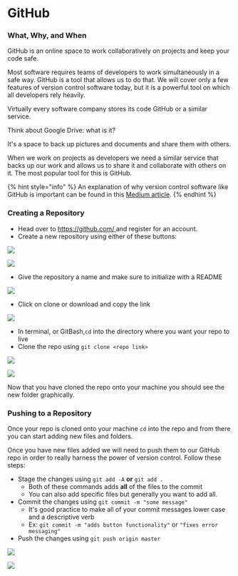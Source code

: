 # GitHub

### **What, Why, and When**

GitHub is an online space to work collaboratively on projects and keep your code safe.

Most software requires teams of developers to work simultaneously in a safe way. GitHub is a tool that allows us to do that. We will cover only a few features of version control software today, but it is a powerful tool on which all developers rely heavily.

Virtually every software company stores its code GitHub or a similar service.

Think about Google Drive: what is it?

It's a space to back up pictures and documents and share them with others.

When we work on projects as developers we need a similar service that backs up our work and allows us to share it and collaborate with others on it. The most popular tool for this is GitHub.

{% hint style="info" %}
 An explanation of why version control software like GitHub is important can be found in this [Medium article](https://medium.com/@lanceharvieruntime/version-control-why-do-we-need-it-1681f4888cec).
{% endhint %}

### Creating a Repository

* Head over to [https://github.com/ ](https://github.com/)and register for an account.
* Create a new repository using either of these buttons:

![](../../../.gitbook/assets/image%20%2838%29.png)

![](../../../.gitbook/assets/image%20%2864%29.png)

* Give the repository a name and make sure to initialize with a README

![](../../../.gitbook/assets/image%20%283%29.png)

* Click on clone or download and copy the link

![](../../../.gitbook/assets/image%20%2878%29.png)

* In terminal, or GitBash,`cd` into the directory where you want your repo to live
* Clone the repo using `git clone <repo link>`

![](../../../.gitbook/assets/image%20%2822%29.png)

![](../../../.gitbook/assets/image%20%2831%29.png)

Now that you have cloned the repo onto your machine you should see the new folder graphically. 

### Pushing to a Repository

Once your repo is cloned onto your machine `cd` into the repo and from there you can start adding new files and folders.

Once you have new files added we will need to push them to our GitHub repo in order to really harness the power of version control. Follow these steps:

* Stage the changes using `git add -A` **or** `git add .` 
  * Both of these commands adds **all** of the files to the commit
  * You can also add specific files but generally you want to add all.
* Commit the changes using `git commit -m "some message"`
  * It's good practice to make all of your commit messages lower case and a descriptive verb
  * Ex: `git commit -m "adds button functionality"` or `"fixes error messaging"`
* Push the changes using `git push origin master`

![](../../../.gitbook/assets/image%20%2855%29.png)

![](../../../.gitbook/assets/github-cheat-sheet.png)

